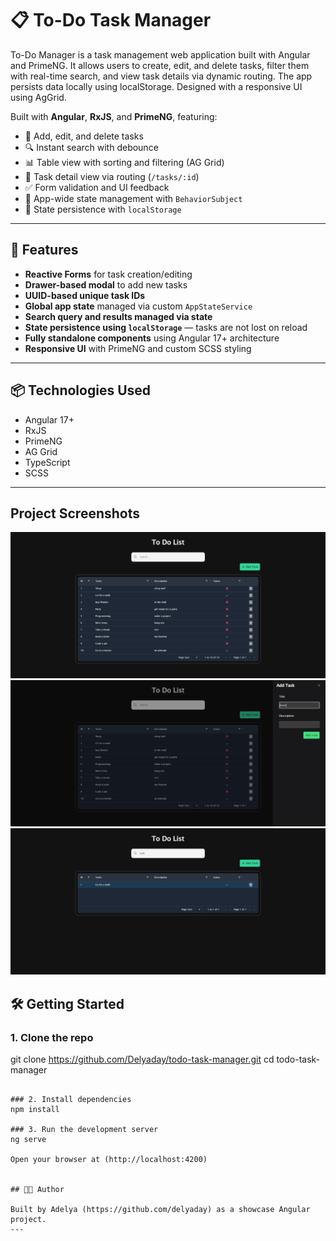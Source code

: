 # 📋 To-Do Task Manager
To-Do Manager is a task management web application built with Angular and PrimeNG. It allows users to create, edit, and delete tasks, filter them with real-time search, and view task details via dynamic routing. The app persists data locally using localStorage. Designed with a responsive UI using AgGrid.

Built with **Angular**, **RxJS**, and **PrimeNG**, featuring:

- 📝 Add, edit, and delete tasks  
- 🔍 Instant search with debounce  
- 📊 Table view with sorting and filtering (AG Grid)  
- 📂 Task detail view via routing (`/tasks/:id`)  
- ✅ Form validation and UI feedback  
- 🧠 App-wide state management with `BehaviorSubject`  
- 💾 State persistence with `localStorage`

---

## 🚀 Features

- **Reactive Forms** for task creation/editing  
- **Drawer-based modal** to add new tasks  
- **UUID-based unique task IDs**  
- **Global app state** managed via custom `AppStateService`  
- **Search query and results managed via state**  
- **State persistence using `localStorage`** — tasks are not lost on reload  
- **Fully standalone components** using Angular 17+ architecture  
- **Responsive UI** with PrimeNG and custom SCSS styling  

---

## 📦 Technologies Used

- Angular 17+
- RxJS
- PrimeNG
- AG Grid
- TypeScript
- SCSS

---

## Project Screenshots

<img src="src/screenshots/38.jpg" alt="Main Page" width="600"/>
<img src="src/screenshots/01.jpg" alt="Add Task Form" width="600"/>
<img src="src/screenshots/03.jpg" alt="Debounce Searching" width="600"/>

## 🛠️ Getting Started

### 1. Clone the repo

git clone  https://github.com/Delyaday/todo-task-manager.git
cd todo-task-manager
```

### 2. Install dependencies
npm install

### 3. Run the development server
ng serve

Open your browser at (http://localhost:4200)


## 🧑‍💻 Author

Built by Adelya (https://github.com/delyaday) as a showcase Angular project.
---
